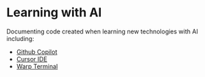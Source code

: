 # Learning with AI

Documenting code created when learning new technologies with AI including:

- [Github Copilot](https://github.com/features/copilot)
- [Cursor IDE](https://www.cursor.com/en)
- [Warp Terminal](https://www.warp.dev/)
